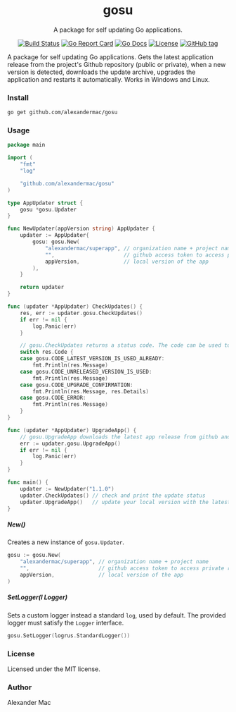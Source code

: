 <p align="center">
  <h1 align="center">gosu</h1>
  <p align="center">A package for self updating Go applications.</p>
  <p align="center">
    <a href="https://github.com/alexandermac/gosu/actions/workflows/ci.yml?query=branch%3Amaster"><img src="https://github.com/alexandermac/gosu/actions/workflows/ci.yml/badge.svg" alt="Build Status"></a>
    <a href="https://goreportcard.com/report/github.com/alexandermac/gosu"><img src="https://goreportcard.com/badge/github.com/alexandermac/gosu" alt="Go Report Card"></a>
    <a href="https://pkg.go.dev/github.com/alexandermac/gosu"><img src="https://pkg.go.dev/badge/github.com/alexandermac/gosu.svg" alt="Go Docs"></a>
    <a href="LICENSE"><img src="https://img.shields.io/github/license/alexandermac/gosu.svg" alt="License"></a>
    <a href="https://img.shields.io/github/v/tag/alexandermac/gosu"><img src="https://img.shields.io/github/v/tag/alexandermac/gosu" alt="GitHub tag"></a>
  </p>
</p>

A package for self updating Go applications. Gets the latest application release from the project's Github repository (public or private), when a new version is detected, downloads the update archive, upgrades the application and restarts it automatically.
Works in Windows and Linux.

### Install
```sh
go get github.com/alexandermac/gosu
```

### Usage
```go
package main

import (
	"fmt"
	"log"

	"github.com/alexandermac/gosu"
)

type AppUpdater struct {
	gosu *gosu.Updater
}

func NewUpdater(appVersion string) AppUpdater {
	updater := AppUpdater{
		gosu: gosu.New(
			"alexandermac/superapp", // organization name + project name
			"",                      // github access token to access private repos
			appVersion,              // local version of the app
		),
	}

	return updater
}

func (updater *AppUpdater) CheckUpdates() {
	res, err := updater.gosu.CheckUpdates()
	if err != nil {
		log.Panic(err)
	}

	// gosu.CheckUpdates returns a status code. The code can be used to show information alerts or get the update confirmation from the user
	switch res.Code {
	case gosu.CODE_LATEST_VERSION_IS_USED_ALREADY:
		fmt.Println(res.Message)
	case gosu.CODE_UNRELEASED_VERSION_IS_USED:
		fmt.Println(res.Message)
	case gosu.CODE_UPGRADE_CONFIRMATION:
		fmt.Println(res.Message, res.Details)
	case gosu.CODE_ERROR:
		fmt.Println(res.Message)
	}
}

func (updater *AppUpdater) UpgradeApp() {
	// gosu.UpgradeApp downloads the latest app release from github and upgrades the app
	err := updater.gosu.UpgradeApp()
	if err != nil {
		log.Panic(err)
	}
}

func main() {
	updater := NewUpdater("1.1.0")
	updater.CheckUpdates() // check and print the update status
	updater.UpgradeApp()   // update your local version with the latest version from github
}
```

##### New()
Creates a new instance of `gosu.Updater`.

```go
gosu := gosu.New(
	"alexandermac/superapp", // organization name + project name
	"",                      // github access token to access private repos
	appVersion,              // local version of the app
)
```

##### SetLogger(l Logger)
Sets a custom logger instead a standard `log`, used by default. The provided logger must satisfy the `Logger` interface.

```go
gosu.SetLogger(logrus.StandardLogger())
```

### License
Licensed under the MIT license.

### Author
Alexander Mac
